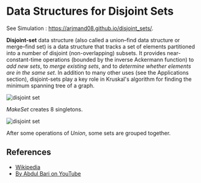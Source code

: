 # Data Structures for Disjoint Sets

See Simulation : https://arjmand08.github.io/disjoint_sets/. 


**Disjoint-set** data structure (also called a union–find data structure or merge–find set) is a data 
structure that tracks a set of elements partitioned into a number of disjoint (non-overlapping) subsets. 
It provides near-constant-time operations (bounded by the inverse Ackermann function) to *add new sets*, 
to *merge existing sets*, and to *determine whether elements are in the same set*. 
In addition to many other uses (see the Applications section), disjoint-sets play a key role in Kruskal's algorithm for finding the minimum spanning tree of a graph.

![disjoint set](https://upload.wikimedia.org/wikipedia/commons/6/67/Dsu_disjoint_sets_init.svg)

*MakeSet* creates 8 singletons.

![disjoint set](https://upload.wikimedia.org/wikipedia/commons/a/ac/Dsu_disjoint_sets_final.svg)

After some operations of *Union*, some sets are grouped together.

## References

- [Wikipedia](https://en.wikipedia.org/wiki/Disjoint-set_data_structure)
- [By Abdul Bari on YouTube](https://www.youtube.com/watch?v=wU6udHRIkcc&index=14&t=0s&list=PLLXdhg_r2hKA7DPDsunoDZ-Z769jWn4R8)
